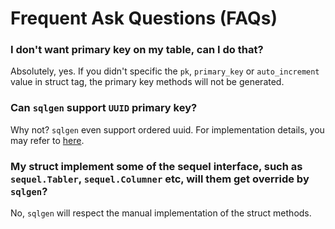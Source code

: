 # Frequent Ask Questions (FAQs)

### I don't want primary key on my table, can I do that?

Absolutely, yes. If you didn't specific the `pk`, `primary_key` or `auto_increment` value in struct tag, the primary key methods will not be generated.

### Can `sqlgen` support `UUID` primary key?

Why not? `sqlgen` even support ordered uuid. For implementation details, you may refer to [here](./UUID.md).

### My struct implement some of the sequel interface, such as `sequel.Tabler`, `sequel.Columner` etc, will them get override by `sqlgen`?

No, `sqlgen` will respect the manual implementation of the struct methods.

